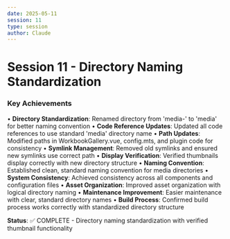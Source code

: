 ```yaml
---
date: 2025-05-11
session: 11
type: session
author: Claude
---
```


# Session 11 - Directory Naming Standardization

### Key Achievements
• **Directory Standardization**: Renamed directory from 'media-' to 'media' for better naming convention
• **Code Reference Updates**: Updated all code references to use standard 'media' directory name
• **Path Updates**: Modified paths in WorkbookGallery.vue, config.mts, and plugin code for consistency
• **Symlink Management**: Removed old symlinks and ensured new symlinks use correct path
• **Display Verification**: Verified thumbnails display correctly with new directory structure
• **Naming Convention**: Established clean, standard naming convention for media directories
• **System Consistency**: Achieved consistency across all components and configuration files
• **Asset Organization**: Improved asset organization with logical directory naming
• **Maintenance Improvement**: Easier maintenance with clear, standard directory names
• **Build Process**: Confirmed build process works correctly with standardized directory structure

**Status**: ✅ COMPLETE - Directory naming standardization with verified thumbnail functionality
